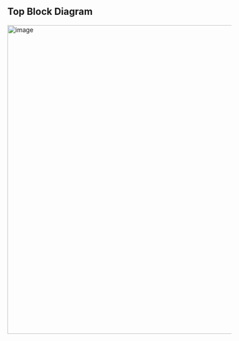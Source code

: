 ## Top Block Diagram
<img width="1673" height="694" alt="image" src="https://github.com/user-attachments/assets/c6409267-92b0-4ce2-a4a2-edbff5abbf18" />

